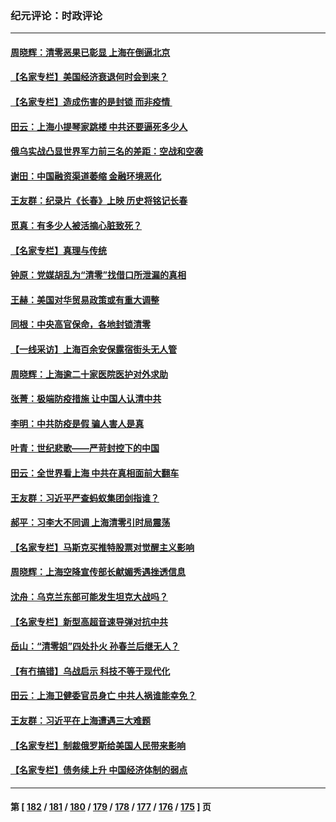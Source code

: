 ### 纪元评论：时政评论
---
#### [周晓辉：清零恶果已彰显 上海在倒逼北京](../../pages/nsc1025/n13713953.md) 
#### [【名家专栏】美国经济衰退何时会到来？](../../pages/nsc1025/n13713786.md) 
#### [【名家专栏】造成伤害的是封锁 而非疫情 ](../../pages/nsc1025/n13713773.md) 
#### [田云：上海小提琴家跳楼 中共还要逼死多少人](../../pages/nsc1025/n13713485.md) 
#### [俄乌实战凸显世界军力前三名的差距：空战和空袭](../../pages/nsc1025/n13713544.md) 
#### [谢田：中国融资渠道萎缩 金融环境恶化](../../pages/nsc1025/n13713480.md) 
#### [王友群：纪录片《长春》上映 历史将铭记长春](../../pages/nsc1025/n13713380.md) 
#### [觅真：有多少人被活摘心脏致死？](../../pages/nsc1025/n13713408.md) 
#### [【名家专栏】真理与传统](../../pages/nsc1025/n13713205.md) 
#### [钟原：党媒胡乱为“清零”找借口所泄漏的真相](../../pages/nsc1025/n13712917.md) 
#### [王赫：美国对华贸易政策或有重大调整](../../pages/nsc1025/n13712836.md) 
#### [同根：中央高官保命，各地封锁清零](../../pages/nsc1025/n13712791.md) 
#### [【一线采访】上海百余安保露宿街头无人管](../../pages/nsc1025/n13712704.md) 
#### [周晓辉：上海逾二十家医院医护对外求助](../../pages/nsc1025/n13712683.md) 
#### [张菁：极端防疫措施 让中国人认清中共](../../pages/nsc1025/n13712679.md) 
#### [李明：中共防疫是假 骗人害人是真](../../pages/nsc1025/n13712370.md) 
#### [叶青：世纪悲歌——严苛封控下的中国](../../pages/nsc1025/n13712363.md) 
#### [田云：全世界看上海 中共在真相面前大翻车](../../pages/nsc1025/n13712008.md) 
#### [王友群：习近平严查蚂蚁集团剑指谁？](../../pages/nsc1025/n13711918.md) 
#### [郝平：习李大不同调 上海清零引时局震荡](../../pages/nsc1025/n13711914.md) 
#### [【名家专栏】马斯克买推特股票对觉醒主义影响](../../pages/nsc1025/n13711617.md) 
#### [周晓辉：上海空降宣传部长献媚秀遇挫透信息](../../pages/nsc1025/n13711749.md) 
#### [沈舟：乌克兰东部可能发生坦克大战吗？](../../pages/nsc1025/n13711146.md) 
#### [【名家专栏】新型高超音速导弹对抗中共](../../pages/nsc1025/n13711640.md) 
#### [岳山：“清零姐”四处扑火 孙春兰后继无人？](../../pages/nsc1025/n13711630.md) 
#### [【有冇搞错】乌战启示 科技不等于现代化](../../pages/nsc1025/n13710999.md) 
#### [田云：上海卫健委官员身亡 中共人祸谁能幸免？](../../pages/nsc1025/n13711329.md) 
#### [王友群：习近平在上海遭遇三大难题](../../pages/nsc1025/n13711046.md) 
#### [【名家专栏】制裁俄罗斯给美国人民带来影响](../../pages/nsc1025/n13710696.md) 
#### [【名家专栏】债务续上升 中国经济体制的弱点](../../pages/nsc1025/n13710612.md) 

---
#### 第 [ [182](./182.md) / [181](./181.md) / [180](./180.md) / [179](./179.md) / [178](./178.md) / [177](./177.md) / [176](./176.md) / [175](./175.md) ] 页
